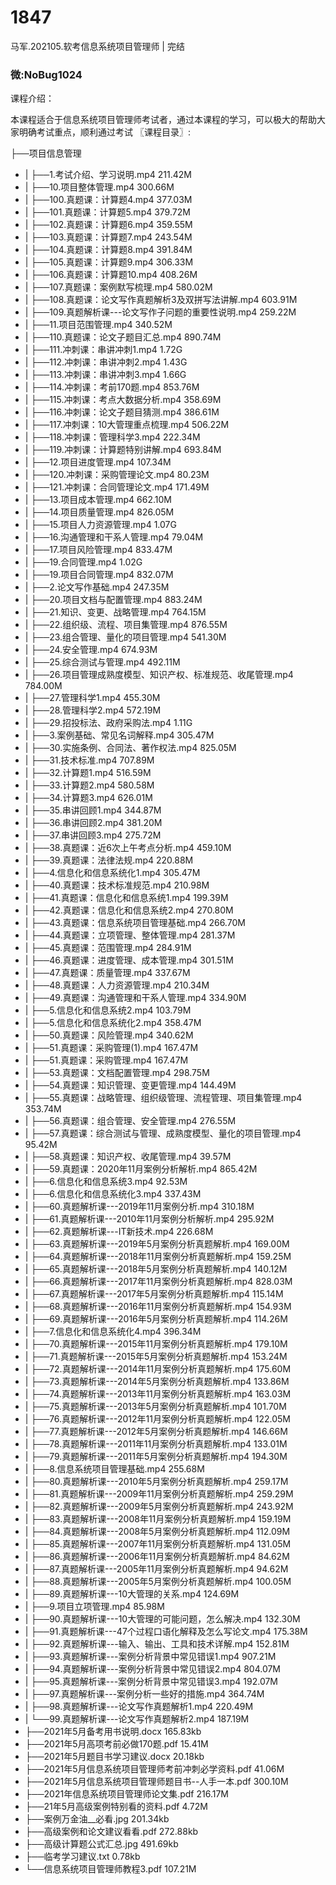 # 1847
马军.202105.软考信息系统项目管理师 | 完结
### 微:NoBug1024 


课程介绍：

本课程适合于信息系统项目管理师考试者，通过本课程的学习，可以极大的帮助大家明确考试重点，顺利通过考试
〖课程目录〗:


├──项目信息管理  
- |   ├──1.考试介绍、学习说明.mp4  211.42M
- |   ├──10.项目整体管理.mp4  300.66M
- |   ├──100.真题课：计算题4.mp4  377.03M
- |   ├──101.真题课：计算题5.mp4  379.72M
- |   ├──102.真题课：计算题6.mp4  359.55M
- |   ├──103.真题课：计算题7.mp4  243.54M
- |   ├──104.真题课：计算题8.mp4  391.84M
- |   ├──105.真题课：计算题9.mp4  306.33M
- |   ├──106.真题课：计算题10.mp4  408.26M
- |   ├──107.真题课：案例默写梳理.mp4  580.02M
- |   ├──108.真题课：论文写作真题解析3及双拼写法讲解.mp4  603.91M
- |   ├──109.真题解析课---论文写作子问题的重要性说明.mp4  259.22M
- |   ├──11.项目范围管理.mp4  340.52M
- |   ├──110.真题课：论文子题目汇总.mp4  890.74M
- |   ├──111.冲刺课：串讲冲刺1.mp4  1.72G
- |   ├──112.冲刺课：串讲冲刺2.mp4  1.43G
- |   ├──113.冲刺课：串讲冲刺3.mp4  1.66G
- |   ├──114.冲刺课：考前170题.mp4  853.76M
- |   ├──115.冲刺课：考点大数据分析.mp4  358.69M
- |   ├──116.冲刺课：论文子题目猜测.mp4  386.61M
- |   ├──117.冲刺课：10大管理重点梳理.mp4  506.22M
- |   ├──118.冲刺课：管理科学3.mp4  222.34M
- |   ├──119.冲刺课：计算题特别讲解.mp4  693.84M
- |   ├──12.项目进度管理.mp4  107.34M
- |   ├──120.冲刺课：采购管理论文.mp4  80.23M
- |   ├──121.冲刺课：合同管理论文.mp4  171.49M
- |   ├──13.项目成本管理.mp4  662.10M
- |   ├──14.项目质量管理.mp4  826.05M
- |   ├──15.项目人力资源管理.mp4  1.07G
- |   ├──16.沟通管理和干系人管理.mp4  79.04M
- |   ├──17.项目风险管理.mp4  833.47M
- |   ├──19.合同管理.mp4  1.02G
- |   ├──19.项目合同管理.mp4  832.07M
- |   ├──2.论文写作基础.mp4  247.35M
- |   ├──20.项目文档与配置管理.mp4  883.24M
- |   ├──21.知识、变更、战略管理.mp4  764.15M
- |   ├──22.组织级、流程、项目集管理.mp4  876.55M
- |   ├──23.组合管理、量化的项目管理.mp4  541.30M
- |   ├──24.安全管理.mp4  674.93M
- |   ├──25.综合测试与管理.mp4  492.11M
- |   ├──26.项目管理成熟度模型、知识产权、标准规范、收尾管理.mp4  784.00M
- |   ├──27.管理科学1.mp4  455.30M
- |   ├──28.管理科学2.mp4  572.19M
- |   ├──29.招投标法、政府采购法.mp4  1.11G
- |   ├──3.案例基础、常见名词解释.mp4  305.47M
- |   ├──30.实施条例、合同法、著作权法.mp4  825.05M
- |   ├──31.技术标准.mp4  707.89M
- |   ├──32.计算题1.mp4  516.59M
- |   ├──33.计算题2.mp4  580.58M
- |   ├──34.计算题3.mp4  626.01M
- |   ├──35.串讲回顾1.mp4  344.87M
- |   ├──36.串讲回顾2.mp4  381.20M
- |   ├──37.串讲回顾3.mp4  275.72M
- |   ├──38.真题课：近6次上午考点分析.mp4  459.10M
- |   ├──39.真题课：法律法规.mp4  220.88M
- |   ├──4.信息化和信息系统化1.mp4  305.47M
- |   ├──40.真题课：技术标准规范.mp4  210.98M
- |   ├──41.真题课：信息化和信息系统1.mp4  199.39M
- |   ├──42.真题课：信息化和信息系统2.mp4  270.80M
- |   ├──43.真题课：信息系统项目管理基础.mp4  266.70M
- |   ├──44.真题课：立项管理、整体管理.mp4  281.37M
- |   ├──45.真题课：范围管理.mp4  284.91M
- |   ├──46.真题课：进度管理、成本管理.mp4  301.51M
- |   ├──47.真题课：质量管理.mp4  337.67M
- |   ├──48.真题课：人力资源管理.mp4  210.34M
- |   ├──49.真题课：沟通管理和干系人管理.mp4  334.90M
- |   ├──5.信息化和信息系统2.mp4  103.79M
- |   ├──5.信息化和信息系统化2.mp4  358.47M
- |   ├──50.真题课：风险管理.mp4  340.62M
- |   ├──51.真题课：采购管理(1).mp4  167.47M
- |   ├──51.真题课：采购管理.mp4  167.47M
- |   ├──53.真题课：文档配置管理.mp4  298.75M
- |   ├──54.真题课：知识管理、变更管理.mp4  144.49M
- |   ├──55.真题课：战略管理、组织级管理、流程管理、项目集管理.mp4  353.74M
- |   ├──56.真题课：组合管理、安全管理.mp4  276.55M
- |   ├──57.真题课：综合测试与管理、成熟度模型、量化的项目管理.mp4  95.42M
- |   ├──58.真题课：知识产权、收尾管理.mp4  39.57M
- |   ├──59.真题课：2020年11月案例分析解析.mp4  865.42M
- |   ├──6.信息化和信息系统3.mp4  92.53M
- |   ├──6.信息化和信息系统化3.mp4  337.43M
- |   ├──60.真题解析课---2019年11月案例分析.mp4  310.18M
- |   ├──61.真题解析课---2010年11月案例分析解析.mp4  295.92M
- |   ├──62.真题解析课---IT新技术.mp4  226.68M
- |   ├──63.真题解析课---2019年5月案例分析真题解析.mp4  169.00M
- |   ├──64.真题解析课---2018年11月案例分析真题解析.mp4  159.25M
- |   ├──65.真题解析课---2018年5月案例分析真题解析.mp4  140.12M
- |   ├──66.真题解析课---2017年11月案例分析真题解析.mp4  828.03M
- |   ├──67.真题解析课---2017年5月案例分析真题解析.mp4  115.14M
- |   ├──68.真题解析课---2016年11月案例分析真题解析.mp4  154.93M
- |   ├──69.真题解析课---2016年5月案例分析真题解析.mp4  114.26M
- |   ├──7.信息化和信息系统化4.mp4  396.34M
- |   ├──70.真题解析课---2015年11月案例分析真题解析.mp4  179.10M
- |   ├──71.真题解析课---2015年5月案例分析真题解析.mp4  153.24M
- |   ├──72.真题解析课---2014年11月案例分析真题解析.mp4  175.60M
- |   ├──73.真题解析课---2014年5月案例分析真题解析.mp4  133.86M
- |   ├──74.真题解析课---2013年11月案例分析真题解析.mp4  163.03M
- |   ├──75.真题解析课---2013年5月案例分析真题解析.mp4  101.70M
- |   ├──76.真题解析课---2012年11月案例分析真题解析.mp4  122.05M
- |   ├──77.真题解析课---2012年5月案例分析真题解析.mp4  146.66M
- |   ├──78.真题解析课---2011年11月案例分析真题解析.mp4  133.01M
- |   ├──79.真题解析课---2011年5月案例分析真题解析.mp4  194.30M
- |   ├──8.信息系统项目管理基础.mp4  255.68M
- |   ├──80.真题解析课---2010年5月案例分析真题解析.mp4  259.17M
- |   ├──81.真题解析课---2009年11月案例分析真题解析.mp4  259.29M
- |   ├──82.真题解析课---2009年5月案例分析真题解析.mp4  243.92M
- |   ├──83.真题解析课---2008年11月案例分析真题解析.mp4  159.19M
- |   ├──84.真题解析课---2008年5月案例分析真题解析.mp4  112.09M
- |   ├──85.真题解析课---2007年11月案例分析真题解析.mp4  131.05M
- |   ├──86.真题解析课---2006年11月案例分析真题解析.mp4  84.62M
- |   ├──87.真题解析课---2005年11月案例分析真题解析.mp4  94.62M
- |   ├──88.真题解析课---2005年5月案例分析真题解析.mp4  100.05M
- |   ├──89.真题解析课---10大管理的关系.mp4  124.69M
- |   ├──9.项目立项管理.mp4  85.98M
- |   ├──90.真题解析课---10大管理的可能问题，怎么解决.mp4  132.30M
- |   ├──91.真题解析课---47个过程口语化解释及怎么写论文.mp4  175.38M
- |   ├──92.真题解析课---输入、输出、工具和技术详解.mp4  152.81M
- |   ├──93.真题解析课---案例分析背景中常见错误1.mp4  907.21M
- |   ├──94.真题解析课---案例分析背景中常见错误2.mp4  804.07M
- |   ├──95.真题解析课---案例分析背景中常见错误3.mp4  192.07M
- |   ├──97.真题解析课---案例分析一些好的措施.mp4  364.74M
- |   ├──98.真题解析课---论文写作真题解析1.mp4  220.49M
- |   └──99.真题解析课---论文写作真题解析2.mp4  187.19M
- ├──2021年5月备考用书说明.docx  165.83kb
- ├──2021年5月高项考前必做170题.pdf  15.41M
- ├──2021年5月题目书学习建议.docx  20.18kb
- ├──2021年5月信息系统项目管理师考前冲刺必学资料.pdf  41.06M
- ├──2021年5月信息系统项目管理师题目书--人手一本.pdf  300.10M
- ├──2021年信息系统项目管理师论文集.pdf  216.17M
- ├──21年5月高级案例特别看的资料.pdf  4.72M
- ├──案例万金油__必看.jpg  201.34kb
- ├──高级案例和论文建议看看.pdf  272.88kb
- ├──高级计算题公式汇总.jpg  491.69kb
- ├──临考学习建议.txt  0.78kb
- └──信息系统项目管理师教程3.pdf  107.21M


